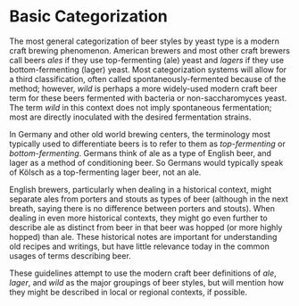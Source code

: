 # Basic Categorization

The most general categorization of beer styles by yeast type is a modern craft brewing phenomenon. American brewers and most other craft brewers call beers _ales_ if they use top-fermenting (ale) yeast and _lagers_ if they use bottom-fermenting (lager) yeast. Most categorization systems will allow for a third classification, often called spontaneously-fermented because of the method; however, _wild_ is perhaps a more widely-used modern craft beer term for these beers fermented with bacteria or non-saccharomyces yeast. The term _wild_ in this context does not imply spontaneous fermentation; most are directly inoculated with the desired fermentation strains. 

In Germany and other old world brewing centers, the terminology most typically used to differentiate beers is to refer to them as _top-fermenting_ or _bottom-fermenting_. Germans think of ale as a type of English beer, and lager as a method of conditioning beer. So Germans would typically speak of K&ouml;lsch as a top-fermenting lager beer, not an ale.

English brewers, particularly when dealing in a historical context, might separate ales from porters and stouts as types of beer (although in the next breath, saying there is no difference between porters and stouts). When dealing in even more historical contexts, they might go even further to describe ale as distinct from beer in that beer was hopped (or more highly hopped) than ale. These historical notes are important for understanding old recipes and writings, but have little relevance today in the common usages of terms describing beer.

These guidelines attempt to use the modern craft beer definitions of _ale_, _lager_, and _wild_ as the major groupings of beer styles, but will mention how they might be described in local or regional contexts, if possible.
